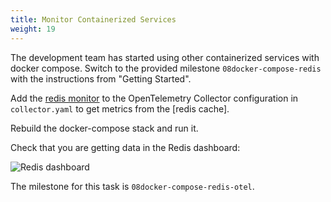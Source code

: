 ```yaml
---
title: Monitor Containerized Services
weight: 19
---
```

The development team has started using other containerized services with docker compose. Switch to the provided milestone `08docker-compose-redis` with the instructions from "Getting Started".

Add the [redis monitor][redis-mon] to the OpenTelemetry Collector configuration in `collector.yaml` to get metrics from the [redis cache].

Rebuild the docker-compose stack and run it.

Check that you are getting data in the Redis dashboard:

![Redis dashboard](../../../images/bootcamp/redis-dashboard.png)

The milestone for this task is `08docker-compose-redis-otel`.

[redis]: https://redis.io/
[redis-mon]: https://docs.splunk.com/Observability/gdi/redis/redis.html
